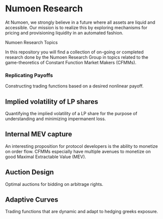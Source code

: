 # Numoen Research 

At Numoen, we strongly believe in a future where all assets are liquid and accessible. Our mission is to realize this by exploring mechanisms for pricing and provisioning liquidity in an automated fashion.

Numoen Research Topics 

In this repository you will find a collection of on-going or completed research done by the Numoen Research Group in topics related to the game-theoretics of Constant Function Market Makers (CFMMs).

### Replicating Payoffs

Constructing trading functions based on a desired nonlinear payoff.

## Implied volatility of LP shares

Quantifying the implied volatility of a LP share for the purpose of understanding and minimizing impermanent loss. 

## Internal MEV capture 

An interesting proposition for protocol developers is the ability to monetize on order flow. CFMMs especially have multiple avenues to monetize on good 
Maximal Extractable Value (MEV).

## Auction Design

Optimal auctions for bidding on arbitrage rights.

## Adaptive Curves 

Trading functions that are dynamic and adapt to hedging greeks exposure.